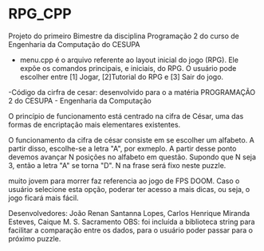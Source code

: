 # RPG_CPP
Projeto do primeiro Bimestre da disciplina Programação 2 do curso de Engenharia da Computação do CESUPA
- menu.cpp é o arquivo referente ao layout inicial do jogo (RPG). Ele expõe os comandos principais, e iniciais, do RPG. O usuário pode escolher entre [1] Jogar, [2]Tutorial do RPG e [3] Sair do jogo.

-Código da cirfra de cesar: desenvolvido para o a matéria PROGRAMAÇÃO 2 do CESUPA - Engenharia da Computação

 O princípio de funcionamento está centrado na cifra de César, uma das formas de encriptação mais elementares existentes.

  O funcionamento da cifra de césar consiste em se escolher um alfabeto. A partir disso, escolhe-se a letra "A", por exmeplo. A partir desse ponto devemos avançar N posições
no alfabeto em questão. Supondo que N seja 3, então a letra "A" se torna "D". N na frase será fixo neste puzzle.


 muito jovem para morrer faz referencia ao jogo de FPS DOOM. Caso o usuário selecione esta opção, poderar ter acesso a mais dicas, ou seja, o jogo ficará mais fácil.



Desenvolvedores: João Renan Santanna Lopes, Carlos Henrique Miranda Esteves, Caique M.  S. Sacramento
 OBS: foi incluída a biblioteca string para facilitar a comparação entre os dados, para o usuário poder passar para o próximo puzzle.
